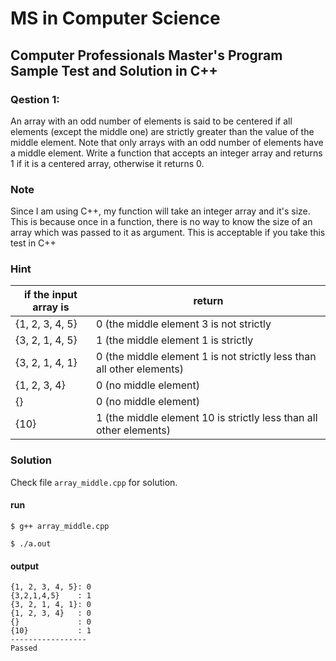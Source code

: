 # MS in Computer Science
## Computer Professionals Master's Program Sample Test and Solution in C++

### Qestion 1:
An array with an odd number of elements is said to be centered if all elements (except the middle one) are strictly greater than the value of the middle element. Note that only arrays with an odd number of elements have a middle element. Write a function that accepts an integer array and returns 1 if it is a centered array, otherwise it returns 0.

### Note
Since I am using C++, my function will take an integer array and it's size. This is because once in a function, there is no
way to know the size of an array which was passed to it as argument. This is acceptable if you take this test in C++

### Hint

| if the input array is | return                                                                |
|-----------------------|-----------------------------------------------------------------------|
| {1, 2, 3, 4, 5}       | 0 (the middle element 3 is not strictly                               |
| {3, 2, 1, 4, 5}       | 1 (the middle element 1 is strictly                                   |
| {3, 2, 1, 4, 1}       | 0 (the middle element 1 is not strictly less than all other elements) |
| {1, 2, 3, 4}          | 0 (no middle element)                                                 |
| {}                    | 0 (no middle element)                                                 |
| {10}                  | 1 (the middle element 10 is strictly less than all other elements)    |

### Solution
Check file `array_middle.cpp` for solution.

#### run
`$ g++ array_middle.cpp`

`$ ./a.out`
#### output

```
{1, 2, 3, 4, 5}: 0
{3,2,1,4,5}    : 1
{3, 2, 1, 4, 1}: 0
{1, 2, 3, 4}   : 0
{}             : 0
{10}           : 1
-----------------
Passed
```
